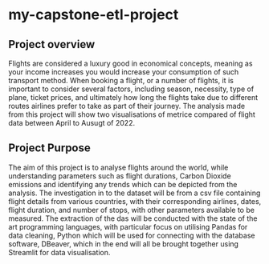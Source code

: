 # my-capstone-etl-project

## Project overview

Flights are considered a luxury good in economical concepts, meaning as your income increases you would increase your consumption of such transport method. When booking a flight, or a number of flights, it is important to consider several factors, including season, necessity, type of plane, ticket prices, and ultimately how long the flights take due to different routes airlines prefer to take as part of their journey. The analysis made from this project will show two visualisations of metrice compared of flight data between April to Ausugt of 2022. 

## Project Purpose

The aim of this project is to analyse flights around the world, while understanding parameters such as flight durations, Carbon Dioxide emissions and identifying any trends which can be depicted from the analysis. The investigation in to the dataset will be from a csv file containing flight details from various countries, with their corresponding airlines, dates, flight duration, and number of stops, with other parameters available to be measured. The extraction of the das will be conducted with the state of the art programming languages, with particular focus on utilising Pandas for data cleaning, Python which will be used for connecting with the database software, DBeaver, which in the end will all be brought together using Streamlit for data visualisation.
